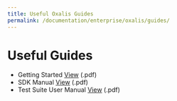 ```yaml
---
title: Useful Oxalis Guides
permalink: /documentation/enterprise/oxalis/guides/
---
```


# Useful Guides

- Getting Started [View](/documentation/enterprise/oxalis/hardware-docs/files/oxalis-getting-started-v001.pdf) (.pdf)
- SDK Manual [View](/documentation/enterprise/oxalis/hardware-docs/files/oxalis-sdk-developer-manual-v007.pdf) (.pdf)
- Test Suite User Manual [View](/documentation/enterprise/oxalis/hardware-docs/files/oxalis-test-suite-user-manual-v003.pdf) (.pdf)